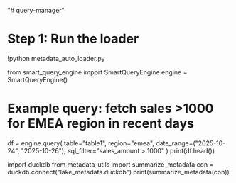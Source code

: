 "# query-manager" 
# Step 1: Run the loader
!python metadata_auto_loader.py


from smart_query_engine import SmartQueryEngine
engine = SmartQueryEngine()

# Example query: fetch sales >1000 for EMEA region in recent days
df = engine.query(
    table="table1",
    region="emea",
    date_range=("2025-10-24", "2025-10-26"),
    sql_filter="sales_amount > 1000"
)
print(df.head())


import duckdb
from metadata_utils import summarize_metadata
con = duckdb.connect("lake_metadata.duckdb")
print(summarize_metadata(con))

